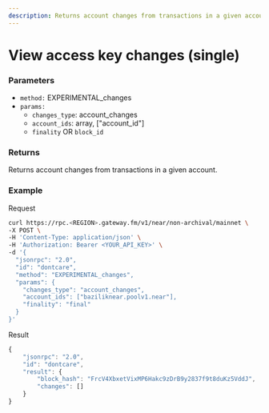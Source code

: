 ```yaml
---
description: Returns account changes from transactions in a given account.
---
```


# View access key changes (single)

### **Parameters**
* `method:` EXPERIMENTAL_changes
* `params:`
  * `changes_type`: account_changes
  * `account_ids`: array, ["account_id"]
  * `finality` OR `block_id`
  
### **Returns**
Returns account changes from transactions in a given account.

### **Example**

Request

```bash
curl https://rpc.<REGION>.gateway.fm/v1/near/non-archival/mainnet \
-X POST \
-H 'Content-Type: application/json' \
-H 'Authorization: Bearer <YOUR_API_KEY>' \
-d '{
  "jsonrpc": "2.0",
  "id": "dontcare",
  "method": "EXPERIMENTAL_changes",
  "params": {
    "changes_type": "account_changes",
    "account_ids": ["baziliknear.poolv1.near"],
    "finality": "final"
  }
}'
```

Result

```javascript
{
    "jsonrpc": "2.0",
    "id": "dontcare",
    "result": {
        "block_hash": "FrcV4XbxetVixMP6Hakc9zDrB9y2837f9t8duKz5VddJ",
        "changes": []
    }
}
```
